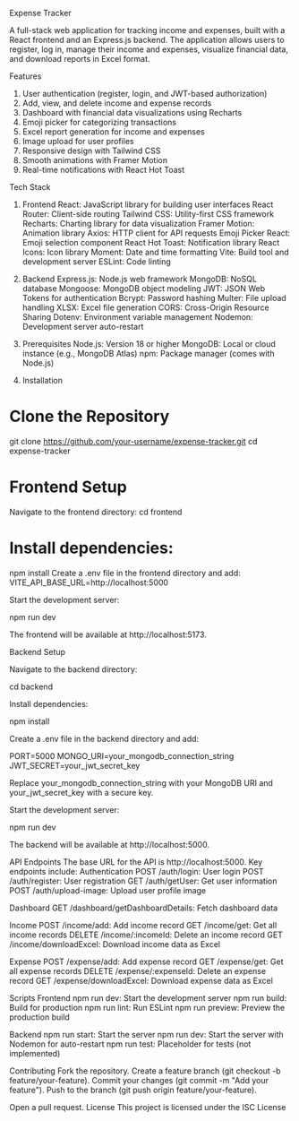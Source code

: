 Expense Tracker

A full-stack web application for tracking income and expenses, built with a React frontend and an Express.js backend. The application allows users to register, log in, manage their income and expenses, visualize financial data, and download reports in Excel format.

Features
1. User authentication (register, login, and JWT-based authorization)
2. Add, view, and delete income and expense records
3. Dashboard with financial data visualizations using Recharts
4. Emoji picker for categorizing transactions
5. Excel report generation for income and expenses
6. Image upload for user profiles
7. Responsive design with Tailwind CSS
8. Smooth animations with Framer Motion
9. Real-time notifications with React Hot Toast


Tech Stack

1. Frontend
React: JavaScript library for building user interfaces
React Router: Client-side routing
Tailwind CSS: Utility-first CSS framework
Recharts: Charting library for data visualization
Framer Motion: Animation library
Axios: HTTP client for API requests
Emoji Picker React: Emoji selection component
React Hot Toast: Notification library
React Icons: Icon library
Moment: Date and time formatting
Vite: Build tool and development server
ESLint: Code linting

2. Backend
Express.js: Node.js web framework
MongoDB: NoSQL database
Mongoose: MongoDB object modeling
JWT: JSON Web Tokens for authentication
Bcrypt: Password hashing
Multer: File upload handling
XLSX: Excel file generation
CORS: Cross-Origin Resource Sharing
Dotenv: Environment variable management
Nodemon: Development server auto-restart

3. Prerequisites
Node.js: Version 18 or higher
MongoDB: Local or cloud instance (e.g., MongoDB Atlas)
npm: Package manager (comes with Node.js)

4. Installation

# Clone the Repository
git clone https://github.com/your-username/expense-tracker.git
cd expense-tracker

# Frontend Setup
Navigate to the frontend directory:
cd frontend

# Install dependencies:
npm install
Create a .env file in the frontend directory and add:
VITE_API_BASE_URL=http://localhost:5000


Start the development server:

npm run dev

The frontend will be available at http://localhost:5173.

Backend Setup





Navigate to the backend directory:

cd backend



Install dependencies:

npm install



Create a .env file in the backend directory and add:

PORT=5000
MONGO_URI=your_mongodb_connection_string
JWT_SECRET=your_jwt_secret_key

Replace your_mongodb_connection_string with your MongoDB URI and your_jwt_secret_key with a secure key.



Start the development server:

npm run dev

The backend will be available at http://localhost:5000.

API Endpoints
The base URL for the API is http://localhost:5000. Key endpoints include:
Authentication
POST /auth/login: User login
POST /auth/register: User registration
GET /auth/getUser: Get user information
POST /auth/upload-image: Upload user profile image

Dashboard
GET /dashboard/getDashboardDetails: Fetch dashboard data

Income
POST /income/add: Add income record
GET /income/get: Get all income records
DELETE /income/:incomeId: Delete an income record
GET /income/downloadExcel: Download income data as Excel

Expense
POST /expense/add: Add expense record
GET /expense/get: Get all expense records
DELETE /expense/:expenseId: Delete an expense record
GET /expense/downloadExcel: Download expense data as Excel

Scripts
Frontend
npm run dev: Start the development server
npm run build: Build for production
npm run lint: Run ESLint
npm run preview: Preview the production build

Backend
npm run start: Start the server
npm run dev: Start the server with Nodemon for auto-restart
npm run test: Placeholder for tests (not implemented)

Contributing
Fork the repository.
Create a feature branch (git checkout -b feature/your-feature).
Commit your changes (git commit -m "Add your feature").
Push to the branch (git push origin feature/your-feature).

Open a pull request.
License
This project is licensed under the ISC License